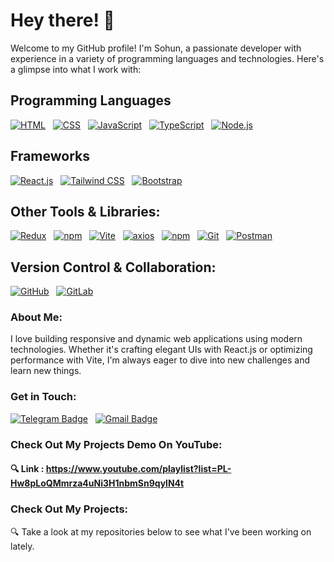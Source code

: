 # Hey there! 👋

Welcome to my GitHub profile! I'm Sohun, a passionate developer with experience in a variety of programming languages and technologies. Here's a glimpse into what I work with:

## Programming Languages

[![HTML](https://img.shields.io/badge/HTML5-E34F26?style=for-the-badge&logo=html5&logoColor=white)](https://github.com/sohunz)
&nbsp;
[![CSS](https://img.shields.io/badge/CSS3-1572B6?style=for-the-badge&logo=css3&logoColor=white)](https://github.com/sohunz)
&nbsp;
[![JavaScript](https://img.shields.io/badge/JavaScript-F7DF1E?style=for-the-badge&logo=javascript&logoColor=black)](https://github.com/sohunz)
&nbsp;
[![TypeScript](https://img.shields.io/badge/TypeScript-007ACC?style=for-the-badge&logo=typescript&logoColor=white)](https://github.com/sohunz)
&nbsp;
[![Node.js](https://img.shields.io/badge/Node.js-43853D?style=for-the-badge&logo=node.js&logoColor=white)](https://github.com/sohunz)

## Frameworks
[![React.js](https://img.shields.io/badge/React_JS-61DAFB?style=for-the-badge&logo=react&logoColor=black)](https://github.com/sohunz)
&nbsp;
[![Tailwind CSS](https://img.shields.io/badge/Tailwind_CSS-38B2AC?style=for-the-badge&logo=tailwind-css&logoColor=white)](https://github.com/sohunz)
&nbsp;
[![Bootstrap](https://img.shields.io/badge/Bootstrap-563D7C?style=for-the-badge&logo=bootstrap&logoColor=white)](https://github.com/sohunz)

## Other Tools & Libraries:
[![Redux](https://img.shields.io/badge/Redux-764ABC?style=for-the-badge&logo=redux&logoColor=white)](https://github.com/sohunz)
&nbsp;
[![npm](https://img.shields.io/badge/React_Query-CB3837?style=for-the-badge&logo=reactquery&logoColor=white)](https://github.com/sohunz)
&nbsp;
[![Vite](https://img.shields.io/badge/Vite-646CFF?style=for-the-badge&logo=vite&logoColor=white)](https://github.com/sohunz)
&nbsp;
[![axios](https://img.shields.io/badge/axios.js-854195?style=for-the-badge&logo=axios&logoColor=5A29E4)](https://github.com/sohunz)
&nbsp;
[![npm](https://img.shields.io/badge/npm-CB3837?style=for-the-badge&logo=npm&logoColor=white)](https://github.com/sohunz)
&nbsp;
[![Git](https://img.shields.io/badge/Git-F05032?style=for-the-badge&logo=git&logoColor=white)](https://github.com/sohunz)
&nbsp;
[![Postman](https://img.shields.io/badge/Postman-FF6C37?style=for-the-badge&logo=postman&logoColor=white)](https://github.com/sohunz)
&nbsp;


## Version Control & Collaboration:
[![GitHub](https://img.shields.io/badge/GitHub-181717?style=for-the-badge&logo=github&logoColor=white)](https://github.com/sohunz)
&nbsp;
[![GitLab](https://img.shields.io/badge/GitLab-FCA121?style=for-the-badge&logo=gitlab&logoColor=white)](https://github.com/sohunz)

### About Me:
I love building responsive and dynamic web applications using modern technologies. Whether it's crafting elegant UIs with React.js or optimizing performance with Vite, I'm always eager to dive into new challenges and learn new things.

### Get in Touch:
[![Telegram Badge](https://img.shields.io/badge/Telegram-2CA5E0?style=for-the-badge&logo=telegram&logoColor=white)](https://t.me/sohunz)
&nbsp;
[![Gmail Badge](https://img.shields.io/badge/Gmail-D14836?style=for-the-badge&logo=gmail&logoColor=white)](mailto:sohunsall@gmail.com)

### Check Out My Projects Demo On YouTube:
#### 🔍 Link : https://www.youtube.com/playlist?list=PL-Hw8pLoQMmrza4uNi3H1nbmSn9qylN4t

### Check Out My Projects:
🔍 Take a look at my repositories below to see what I've been working on lately.


